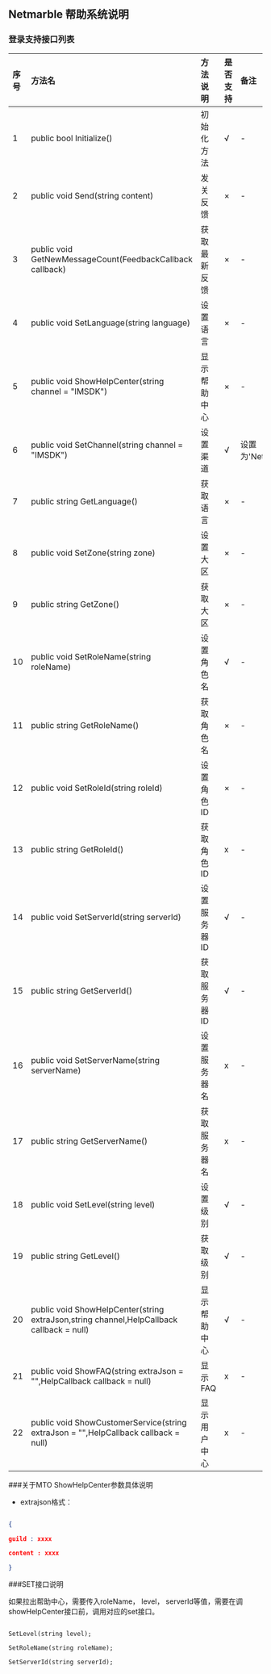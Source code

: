 ## Netmarble 帮助系统说明

### 登录支持接口列表
|序号|方法名|方法说明|是否支持|备注|
|:--|:--|:--|:--|:--|
| 1 | public bool Initialize() | 初始化方法 | √ | - |
|2|public void Send(string content)|发关反馈|×|-|
|3|public void GetNewMessageCount(FeedbackCallback callback)|获取最新反馈|×| - |
|4|public void SetLanguage(string language)|设置语言|×|-|
|5|public void ShowHelpCenter(string channel = "IMSDK")|显示帮助中心|×|-|
|6|public void SetChannel(string channel = "IMSDK")|设置渠道|√| 设置为'Netmarble'|
|7|public string GetLanguage()|获取语言|×|-|
|8| public void SetZone(string zone)|设置大区|×|-|
|9|public string GetZone()|获取大区|×|-|
|10|public void SetRoleName(string roleName)|设置角色名|√|-|
|11|public string GetRoleName()|获取角色名|×|-|
|12|public void SetRoleId(string roleId)|设置角色ID|×|-|
|13| public string GetRoleId()|获取角色ID|x|-|
|14|public void SetServerId(string serverId)|设置服务器ID|√|-|
|15|public string GetServerId()|获取服务器ID|√|-|
|16| public void SetServerName(string serverName)|设置服务器名|x|-|
|17|public string GetServerName()|获取服务器名|x|-|
|18| public void SetLevel(string level)|设置级别|√|-|
|19| public string GetLevel()|获取级别|√|-|
|20|public void ShowHelpCenter(string extraJson,string channel,HelpCallback callback = null)|显示帮助中心|√|-|
|21|public void ShowFAQ(string extraJson = "",HelpCallback callback = null)|显示FAQ|x|-|
|22|public void ShowCustomerService(string extraJson = "",HelpCallback callback = null)|显示用户中心|x|-|



###关于MTO ShowHelpCenter参数具体说明

* extrajson格式：



 ```json

 {

 guild : xxxx

 content : xxxx

 }

 ```



###SET接口说明

如果拉出帮助中心，需要传入roleName， level， serverId等值，需要在调showHelpCenter接口前，调用对应的set接口。

```

SetLevel(string level);

SetRoleName(string roleName);

SetServerId(string serverId);

```






